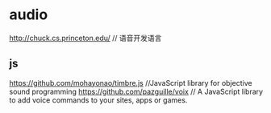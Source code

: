 # audio

http://chuck.cs.princeton.edu/ // 语音开发语言



## js


https://github.com/mohayonao/timbre.js  //JavaScript library for objective sound programming
https://github.com/pazguille/voix  // A JavaScript library to add voice commands to your sites, apps or games.
